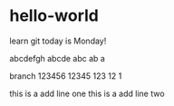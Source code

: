 # hello-world
learn git
today is Monday!


abcdefgh
abcde
abc
ab
a


branch 123456
12345
123
12
1

this is a add line one
this is a add line two

